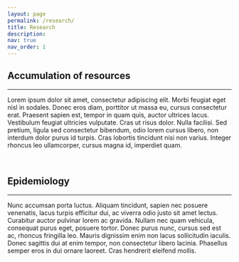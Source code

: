 ```yaml
---
layout: page
permalink: /research/
title: Research
description:
nav: true
nav_order: 1
---
```


<div class="post">
  <h2 class="post-title">Accumulation of resources</h2>
  <hr>
  <article>
     <p> Lorem ipsum dolor sit amet, consectetur adipiscing elit. Morbi feugiat eget nisl in sodales. Donec eros diam, porttitor ut massa eu, cursus consectetur erat. Praesent sapien est, tempor in quam quis, auctor ultrices lacus. Vestibulum feugiat ultricies vulputate. Cras ut risus dolor. Nulla facilisi. Sed pretium, ligula sed consectetur bibendum, odio lorem cursus libero, non interdum dolor purus id turpis. Cras lobortis tincidunt nisi non varius. Integer rhoncus leo ullamcorper, cursus magna id, imperdiet quam.</p>
  </article>
</div>

<br>

<div class="post">
  <h2 class="post-title">Epidemiology</h2>
  <hr>
  <article>
     <p>Nunc accumsan porta luctus. Aliquam tincidunt, sapien nec posuere venenatis, lacus turpis efficitur dui, ac viverra odio justo sit amet lectus. Curabitur auctor pulvinar lorem ac gravida. Nullam nec quam vehicula, consequat purus eget, posuere tortor. Donec purus nunc, cursus sed est ac, rhoncus fringilla leo. Mauris dignissim enim non lacus sollicitudin iaculis. Donec sagittis dui at enim tempor, non consectetur libero lacinia. Phasellus semper eros in dui ornare laoreet. Cras hendrerit eleifend mollis.</p>
  </article>
</div>